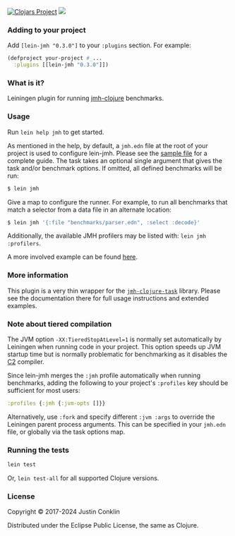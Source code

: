 [![Clojars Project](https://img.shields.io/clojars/v/lein-jmh.svg)](https://clojars.org/lein-jmh)
[![](https://github.com/jgpc42/lein-jmh/workflows/Test%20runner/badge.svg)][ci]

### Adding to your project

Add `[lein-jmh "0.3.0"]` to your `:plugins` section. For example:

```clojure
(defproject your-project #_...
  :plugins [[lein-jmh "0.3.0"]])
```

### What is it?

Leiningen plugin for running [jmh-clojure][jmh-clj] benchmarks.

### Usage

Run `lein help jmh` to get started.

As mentioned in the help, by default, a `jmh.edn` file at the root of your project is used to configure lein-jmh. Please see the [sample file][sample] for a complete guide. The task takes an optional single argument that gives the task and/or benchmark options. If omitted, all defined benchmarks will be run:

```bash
$ lein jmh
```

Give a map to configure the runner. For example, to run all benchmarks that match a selector from a data file in an alternate location:

```bash
$ lein jmh '{:file "benchmarks/parser.edn", :select :decode}'
```

Additionally, the available JMH profilers may be listed with: `lein jmh :profilers`.

A more involved example can be found [here][async].

### More information

This plugin is a very thin wrapper for the [`jmh-clojure-task`][task] library. Please see the documentation there for full usage instructions and extended examples.

### Note about tiered compilation

The JVM option `-XX:TieredStopAtLevel=1` is normally set automatically by Leiningen when running code in your project. This option speeds up JVM startup time but is normally problematic for benchmarking as it disables the [C2][c2] compiler.

Since lein-jmh merges the `:jmh` profile automatically when running benchmarks, adding the following to your project's `:profiles` key should be sufficient for most users:

```clojure
:profiles {:jmh {:jvm-opts []}}
```

Alternatively, use `:fork` and specify different `:jvm :args` to override the Leiningen parent process arguments. This can be specified in your `jmh.edn` file, or globally via the task options map.

### Running the tests

```bash
lein test
```

Or, `lein test-all` for all supported Clojure versions.

### License

Copyright © 2017-2024 Justin Conklin

Distributed under the Eclipse Public License, the same as Clojure.



[async]:    https://gist.github.com/jgpc42/a694c8b4255ed332dac38428bd4e0546
[c2]:       http://openjdk.java.net/groups/hotspot/docs/HotSpotGlossary.html
[ci]:       https://github.com/jgpc42/lein-jmh/blob/master/.github/workflows/test.yml
[jmh-clj]:  https://github.com/jgpc42/jmh-clojure
[sample]:   https://github.com/jgpc42/jmh-clojure/blob/master/resources/sample.jmh.edn
[task]:     https://github.com/jgpc42/jmh-clojure-task
